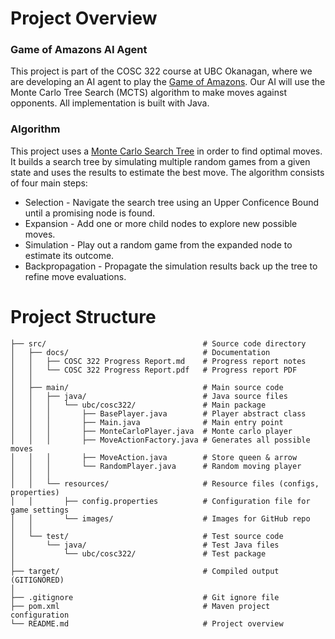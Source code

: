# Project Overview

### Game of Amazons AI Agent
This project is part of the COSC 322 course at UBC Okanagan, where we are developing an AI agent to play the [Game of Amazons](https://en.wikipedia.org/wiki/Game_of_the_Amazons). Our AI will use the Monte Carlo Tree Search (MCTS) algorithm to make moves against opponents. All implementation is built with Java.

### Algorithm
This project uses a [Monte Carlo Search Tree](https://en.wikipedia.org/wiki/Monte_Carlo_tree_search) in order to find optimal moves. It builds a search tree by simulating multiple random games from a given state and uses the results to estimate the best move. The algorithm consists of four main steps:

- Selection - Navigate the search tree using an Upper Conficence Bound until a promising node is found.
- Expansion - Add one or more child nodes to explore new possible moves.
- Simulation - Play out a random game from the expanded node to estimate its outcome.
- Backpropagation - Propagate the simulation results back up the tree to refine move evaluations.

# Project Structure
```
├── src/                                   # Source code directory
│   ├── docs/                              # Documentation
│   │   ├── COSC 322 Progress Report.md    # Progress report notes
│   │   └── COSC 322 Progress Report.pdf   # Progress report PDF
│   │   
│   ├── main/                              # Main source code
│   │   ├── java/                          # Java source files
│   │   │   └── ubc/cosc322/               # Main package
│   │   │       ├── BasePlayer.java        # Player abstract class
│   │   │       ├── Main.java              # Main entry point
│   │   │       ├── MonteCarloPlayer.java  # Monte carlo player
│   │   │       ├── MoveActionFactory.java # Generates all possible moves
│   │   │       ├── MoveAction.java        # Store queen & arrow
│   │   │       └── RandomPlayer.java      # Random moving player
│   │   │
│   │   └── resources/                     # Resource files (configs, properties)
│   │       ├── config.properties          # Configuration file for game settings
│   │       └── images/                    # Images for GitHub repo
│   │
│   └── test/                              # Test source code
│       └── java/                          # Test Java files
│           └── ubc/cosc322/               # Test package
│
├── target/                                # Compiled output (GITIGNORED)
│
├── .gitignore                             # Git ignore file
├── pom.xml                                # Maven project configuration
└── README.md                              # Project overview
```
